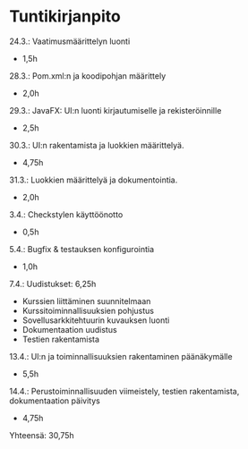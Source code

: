 # Tuntikirjanpito

24.3.: Vaatimusmäärittelyn luonti
- 1,5h

28.3.: Pom.xml:n ja koodipohjan määrittely
- 2,0h

29.3.: JavaFX: UI:n luonti kirjautumiselle ja rekisteröinnille
- 2,5h

30.3.: UI:n rakentamista ja luokkien määrittelyä.
- 4,75h

31.3.: Luokkien määrittelyä ja dokumentointia.
- 2,0h

3.4.: Checkstylen käyttöönotto
- 0,5h

5.4.: Bugfix & testauksen konfigurointia
- 1,0h

7.4.: Uudistukset: 6,25h
- Kurssien liittäminen suunnitelmaan
- Kurssitoiminnallisuuksien pohjustus
- Sovellusarkkitehtuurin kuvauksen luonti
- Dokumentaation uudistus
- Testien rakentamista

13.4.: UI:n ja toiminnallisuuksien rakentaminen päänäkymälle
- 5,5h

14.4.: Perustoiminnallisuuden viimeistely, testien rakentamista, dokumentaation päivitys
- 4,75h

Yhteensä: 30,75h